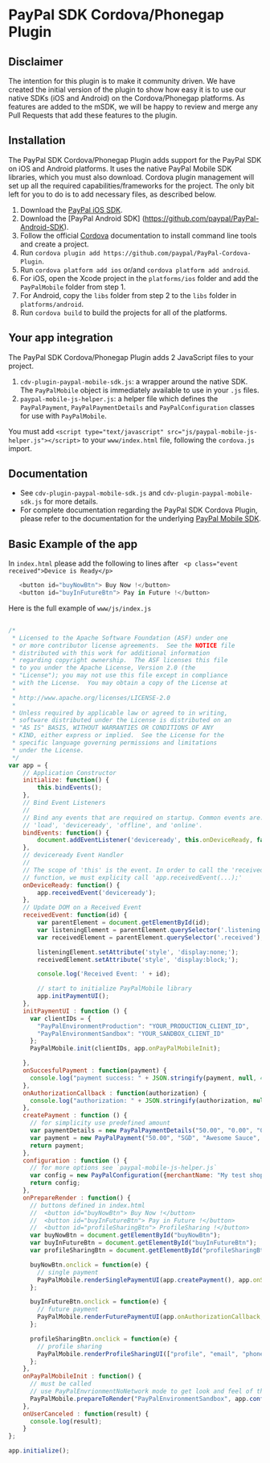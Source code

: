 # PayPal SDK Cordova/Phonegap Plugin


Disclaimer
-----------
The intention for this plugin is to make it community driven. 
We have created the initial version of the plugin to show how easy it is to use our native SDKs (iOS and Android) on the Cordova/Phonegap platforms.
As features are added to the mSDK, we will be happy to review and merge any Pull Requests that add these features to the plugin.

Installation
------------

The PayPal SDK Cordova/Phonegap Plugin adds support for the PayPal SDK on iOS and Android platforms. It uses the native PayPal Mobile SDK libraries, which you must also download. Cordova plugin management will set up all the required capabilities/frameworks for the project. The only bit left for you to do is to add necessary files, as described below.


1. Download the [PayPal iOS SDK](https://github.com/paypal/PayPal-iOS-SDK).
2. Download the [PayPal Android SDK] (https://github.com/paypal/PayPal-Android-SDK).
3. Follow the official [Cordova](https://cordova.apache.org) documentation to install command line tools and create a project.
4. Run `cordova plugin add https://github.com/paypal/PayPal-Cordova-Plugin`.
5. Run `cordova platform add ios` or/and `cordova platform add android`.
6. For iOS, open the Xcode project in the `platforms/ios` folder and add the `PayPalMobile` folder from step 1.
7. For Android, copy the `libs` folder from step 2 to the `libs` folder in `platforms/android`.
8. Run `cordova build` to build the projects for all of the platforms.


Your app integration
--------------------
The PayPal SDK Cordova/Phonegap Plugin adds 2 JavaScript files to your project.

1. `cdv-plugin-paypal-mobile-sdk.js`: a wrapper around the native SDK. The `PayPalMobile` object is immediately available to use in your `.js` files.
2. `paypal-mobile-js-helper.js`: a helper file which defines the `PayPalPayment`, `PayPalPaymentDetails` and `PayPalConfiguration` classes for use with `PayPalMobile`.

You must add `<script type="text/javascript" src="js/paypal-mobile-js-helper.js"></script>` to your `www/index.html` file, following the `cordova.js` import.


Documentation
-------------
- See `cdv-plugin-paypal-mobile-sdk.js` and `cdv-plugin-paypal-mobile-sdk.js` for more details.
- For complete documentation regarding the PayPal SDK Cordova Plugin, please refer to the documentation for the underlying [PayPal Mobile SDK](https://developer.paypal.com/webapps/developer/docs/integration/mobile/mobile-sdk-overview/).


Basic Example of the app
------------------------

In `index.html` please add the following to lines after ` <p class="event received">Device is Ready</p>`

```javascript
   <button id="buyNowBtn"> Buy Now !</button>
   <button id="buyInFutureBtn"> Pay in Future !</button>
```

Here is the full example of `www/js/index.js`


```javascript
   
/*
 * Licensed to the Apache Software Foundation (ASF) under one
 * or more contributor license agreements.  See the NOTICE file
 * distributed with this work for additional information
 * regarding copyright ownership.  The ASF licenses this file
 * to you under the Apache License, Version 2.0 (the
 * "License"); you may not use this file except in compliance
 * with the License.  You may obtain a copy of the License at
 *
 * http://www.apache.org/licenses/LICENSE-2.0
 *
 * Unless required by applicable law or agreed to in writing,
 * software distributed under the License is distributed on an
 * "AS IS" BASIS, WITHOUT WARRANTIES OR CONDITIONS OF ANY
 * KIND, either express or implied.  See the License for the
 * specific language governing permissions and limitations
 * under the License.
 */
var app = {
    // Application Constructor
    initialize: function() {
        this.bindEvents();
    },
    // Bind Event Listeners
    //
    // Bind any events that are required on startup. Common events are:
    // 'load', 'deviceready', 'offline', and 'online'.
    bindEvents: function() {
        document.addEventListener('deviceready', this.onDeviceReady, false);
    },
    // deviceready Event Handler
    //
    // The scope of 'this' is the event. In order to call the 'receivedEvent'
    // function, we must explicity call 'app.receivedEvent(...);'
    onDeviceReady: function() {
        app.receivedEvent('deviceready');
    },
    // Update DOM on a Received Event
    receivedEvent: function(id) {
        var parentElement = document.getElementById(id);
        var listeningElement = parentElement.querySelector('.listening');
        var receivedElement = parentElement.querySelector('.received');

        listeningElement.setAttribute('style', 'display:none;');
        receivedElement.setAttribute('style', 'display:block;');

        console.log('Received Event: ' + id);

        // start to initialize PayPalMobile library
        app.initPaymentUI();
    },
    initPaymentUI : function () {
      var clientIDs = {
        "PayPalEnvironmentProduction": "YOUR_PRODUCTION_CLIENT_ID",
        "PayPalEnvironmentSandbox": "YOUR_SANDBOX_CLIENT_ID"
      };
      PayPalMobile.init(clientIDs, app.onPayPalMobileInit);

    },
    onSuccesfulPayment : function(payment) {
      console.log("payment success: " + JSON.stringify(payment, null, 4));
    },
    onAuthorizationCallback : function(authorization) {
      console.log("authorization: " + JSON.stringify(authorization, null, 4));
    },
    createPayment : function () {
      // for simplicity use predefined amount
      var paymentDetails = new PayPalPaymentDetails("50.00", "0.00", "0.00");
      var payment = new PayPalPayment("50.00", "SGD", "Awesome Sauce", "Sale", paymentDetails);
      return payment;
    },
    configuration : function () {
      // for more options see `paypal-mobile-js-helper.js`
      var config = new PayPalConfiguration({merchantName: "My test shop", merchantPrivacyPolicyURL: "https://mytestshop.com/policy", merchantUserAgreementURL: "https://mytestshop.com/agreement"});
      return config;
    },
    onPrepareRender : function() {
      // buttons defined in index.html
      //  <button id="buyNowBtn"> Buy Now !</button>
      //  <button id="buyInFutureBtn"> Pay in Future !</button>
      //  <button id="profileSharingBtn"> ProfileSharing !</button>
      var buyNowBtn = document.getElementById("buyNowBtn");
      var buyInFutureBtn = document.getElementById("buyInFutureBtn");
      var profileSharingBtn = document.getElementById("profileSharingBtn");

      buyNowBtn.onclick = function(e) {
        // single payment
        PayPalMobile.renderSinglePaymentUI(app.createPayment(), app.onSuccesfulPayment, app.onUserCanceled);
      };

      buyInFutureBtn.onclick = function(e) {
        // future payment
        PayPalMobile.renderFuturePaymentUI(app.onAuthorizationCallback, app.onUserCanceled);
      };

      profileSharingBtn.onclick = function(e) {
        // profile sharing
        PayPalMobile.renderProfileSharingUI(["profile", "email", "phone", "address", "futurepayments", "paypalattributes"], app.onAuthorizationCallback, app.onUserCanceled);
      };
    },
    onPayPalMobileInit : function() {
      // must be called
      // use PayPalEnvrionmentNoNetwork mode to get look and feel of the flow
      PayPalMobile.prepareToRender("PayPalEnvironmentSandbox", app.configuration(), app.onPrepareRender);
    },
    onUserCanceled : function(result) {
      console.log(result);
    }
};

app.initialize();


```
